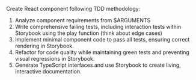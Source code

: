 Create React component following TDD methodology:

1. Analyze component requirements from $ARGUMENTS
2. Write comprehensive failing tests, including interaction tests within Storybook using the play function (think about edge cases)
3. Implement minimal component code to pass all tests, ensuring correct rendering in Storybook.
4. Refactor for code quality while maintaining green tests and preventing visual regressions in Storybook.
5. Generate TypeScript interfaces and use Storybook to create living, interactive documentation.
